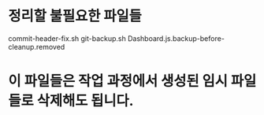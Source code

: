 # 정리할 불필요한 파일들
commit-header-fix.sh
git-backup.sh
Dashboard.js.backup-before-cleanup.removed

# 이 파일들은 작업 과정에서 생성된 임시 파일들로 삭제해도 됩니다.
